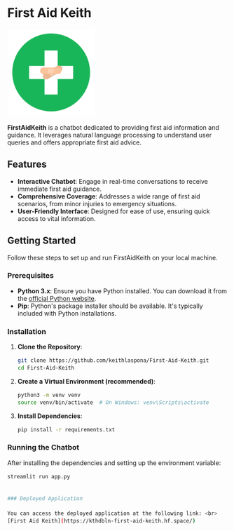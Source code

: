 # First Aid Keith

<img src="FirstAidKeithLogo.png" alt="FirstAidKeith Logo" width="200"/>

**FirstAidKeith** is a chatbot dedicated to providing first aid information and guidance. It leverages natural language processing to understand user queries and offers appropriate first aid advice.

## Features

- **Interactive Chatbot**: Engage in real-time conversations to receive immediate first aid guidance.
- **Comprehensive Coverage**: Addresses a wide range of first aid scenarios, from minor injuries to emergency situations.
- **User-Friendly Interface**: Designed for ease of use, ensuring quick access to vital information.

## Getting Started

Follow these steps to set up and run FirstAidKeith on your local machine.

### Prerequisites

- **Python 3.x**: Ensure you have Python installed. You can download it from the [official Python website](https://www.python.org/downloads/).
- **Pip**: Python's package installer should be available. It's typically included with Python installations.

### Installation

1. **Clone the Repository**:

   ```bash
   git clone https://github.com/keithlaspona/First-Aid-Keith.git
   cd First-Aid-Keith

2. **Create a Virtual Environment (recommended)**:

   ```bash
   python3 -m venv venv
   source venv/bin/activate  # On Windows: venv\Scripts\activate

3. **Install Dependencies**:

   ```bash
   pip install -r requirements.txt

### Running the Chatbot

After installing the dependencies and setting up the environment variable:

   ```bash
   streamlit run app.py


### Deployed Application

   You can access the deployed application at the following link: <br>
   [First Aid Keith](https://kthdbln-first-aid-keith.hf.space/)